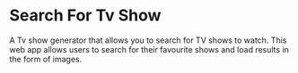 # Search For Tv Show

A Tv show generator that allows you to search for TV shows to watch. This web app allows users to search for their favourite shows and load results in the form of images.
